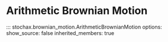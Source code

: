 # Arithmetic Brownian Motion

::: stochax.brownian_motion.ArithmeticBrownianMotion
    options:
      show_source: false
      inherited_members: true

